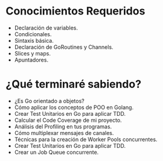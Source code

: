 # Conocimientos Requeridos

- Declaración de variables.
- Condicionales.
- Sintaxis básica.
- Declaración de GoRoutines y Channels.
- Slices y maps.
- Apuntadores.

# ¿Qué terminaré sabiendo?

- ¿Es Go orientado a objetos?
- Cómo aplicar los conceptos de POO en Golang.
- Crear Test Unitarios en Go para aplicar TDD.
- Calcular el Code Coverage de mi proyecto.
- Análisis del Profiling en tus programas.
- Cómo multiplexar mensajes de canales.
- Técnicas para la creación de Worker Pools concurrentes.
- Crear Test Unitarios en Go para aplicar TDD.
- Crear un Job Queue concurrente.